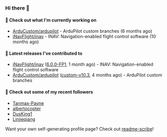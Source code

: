 ### Hi there 👋

#### 👷 Check out what I'm currently working on

- [ArduCustom/ardupilot](https://github.com/ArduCustom/ardupilot) - ArduPilot custom branches (6 months ago)
- [iNavFlight/inav](https://github.com/iNavFlight/inav) - INAV: Navigation-enabled flight control software (10 months ago)

#### 🔭 Latest releases I've contributed to

- [iNavFlight/inav](https://github.com/iNavFlight/inav) ([6.0.0-FP1](https://github.com/iNavFlight/inav/releases/tag/6.0.0-FP1), 1 month ago) - INAV: Navigation-enabled flight control software
- [ArduCustom/ardupilot](https://github.com/ArduCustom/ardupilot) ([custom-v10.3](https://github.com/ArduCustom/ardupilot/releases/tag/custom-v10.3), 4 months ago) - ArduPilot custom branches

#### 👯 Check out some of my recent followers

- [Tanmax-Payne](https://github.com/Tanmax-Payne)
- [albertocopter](https://github.com/albertocopter)
- [DusKing1](https://github.com/DusKing1)
- [Linjieqiang](https://github.com/Linjieqiang)

Want your own self-generating profile page? Check out [readme-scribe](https://github.com/muesli/readme-scribe)!
